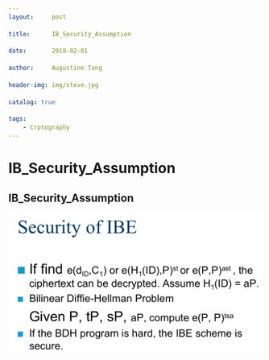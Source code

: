```yaml
---
layout:     post

title:      IB_Security_Assumption

date:       2019-02-01

author:     Augustine Tong

header-img: img/steve.jpg

catalog: true

tags:
    - Crptography
---
```


# IB_Security_Assumption


## IB_Security_Assumption
![IB_Security_Assumption](/img/crpto/IB_Security_Assumption.png)
